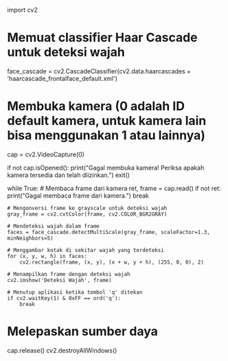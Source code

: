 import cv2

# Memuat classifier Haar Cascade untuk deteksi wajah
face_cascade = cv2.CascadeClassifier(cv2.data.haarcascades + 'haarcascade_frontalface_default.xml')

# Membuka kamera (0 adalah ID default kamera, untuk kamera lain bisa menggunakan 1 atau lainnya)
cap = cv2.VideoCapture(0)

if not cap.isOpened():
    print("Gagal membuka kamera! Periksa apakah kamera tersedia dan telah diizinkan.")
    exit()

while True:
    # Membaca frame dari kamera
    ret, frame = cap.read()
    if not ret:
        print("Gagal membaca frame dari kamera.")
        break

    # Mengonversi frame ke grayscale untuk deteksi wajah
    gray_frame = cv2.cvtColor(frame, cv2.COLOR_BGR2GRAY)

    # Mendeteksi wajah dalam frame
    faces = face_cascade.detectMultiScale(gray_frame, scaleFactor=1.3, minNeighbors=5)

    # Menggambar kotak di sekitar wajah yang terdeteksi
    for (x, y, w, h) in faces:
        cv2.rectangle(frame, (x, y), (x + w, y + h), (255, 0, 0), 2)

    # Menampilkan frame dengan deteksi wajah
    cv2.imshow('Deteksi Wajah', frame)

    # Menutup aplikasi ketika tombol 'q' ditekan
    if cv2.waitKey(1) & 0xFF == ord('q'):
        break

# Melepaskan sumber daya
cap.release()
cv2.destroyAllWindows()
